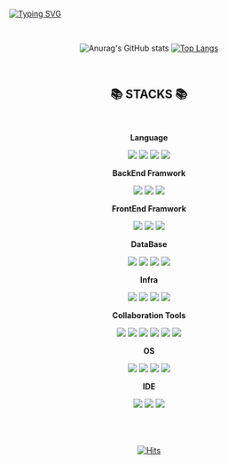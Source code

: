 <div algin="center">
  
[![Typing SVG](https://readme-typing-svg.demolab.com?font=Fira+Code&weight=500&size=30&pause=1000&color=ffffff&width=1000&lines=Good+programmers+write+code+that+humans+can+understand)](https://git.io/typing-svg)

</div>
</br>
<div align="center">

![Anurag's GitHub stats](https://github-readme-stats.vercel.app/api?username=o3ojunseok&show_icons=true&theme=dark)
[![Top Langs](https://github-readme-stats.vercel.app/api/top-langs/?username=o3ojunseok&layout=compact&theme=dark)](https://github.com/o3ojunseok/github-readme-stats)

</div>
</br>
<div align="center">
  <h2>📚 STACKS 📚</h2>
  </br>
    <p style="font-weight: bold">Language</p>
      <img src="https://img.shields.io/badge/-JavaScript-F7DF1E?style=flat&logo=JavaScript&logoColor=white"/>
      <img src="https://img.shields.io/badge/-TypeScript-3178C6?style=flat&logo=TypeScript&logoColor=white"/>
      <img src="https://img.shields.io/badge/Java-3766AB?style=flat-square&logo=Java&logoColor=white"/>
      <img src="https://img.shields.io/badge/-Python-3776AB?style=flat&logo=Python&logoColor=white"/>
      
  </br>
    <p style="font-weight: bold">BackEnd Framwork</p>
      <img src="https://img.shields.io/badge/Nestjs-E0234E?style=flat&logo=NestJS&logoColor=white"/>
      <!-- <img src="https://img.shields.io/badge/-Node.js-339933?style=flat&logo=Node.js&logoColor=white"/> -->
      <img src="https://img.shields.io/badge/-Express-000000?style=flat&logo=Express&logoColor=white"/>
      <img src="https://img.shields.io/badge/-Spring Boot-6DB33F?style=flat&logo=Spring Boot&logoColor=white"/>
      <!-- <img src="https://img.shields.io/badge/-Django-092E20?style=flat&logo=Python&logoColor=white"/> -->

  </br>
    <p style="font-weight: bold">FrontEnd Framwork</p>
      <img src="https://img.shields.io/badge/-React-61DAFB?style=flat&logo=React&logoColor=white"/>
      <img src="https://img.shields.io/badge/-Next.js-000000?style=flat&logo=Next.js&logoColor=white"/>
      <img src="https://img.shields.io/badge/-Vue.js-4FC08D?style=flat&logo=Vue.js&logoColor=white"/>

  </br>
    <p style="font-weight: bold">DataBase</p>
      <img src="https://img.shields.io/badge/-MySQL-4479A1?style=flat&logo=MySQL&logoColor=white"/>
      <img src="https://img.shields.io/badge/-PostgreSQL-4169E1?style=flat&logo=PostgreSQL&logoColor=white"/>
      <img src="https://img.shields.io/badge/-Oracle-F80000?style=flat&logo=Oracle&logoColor=white"/>
      <img src="https://img.shields.io/badge/-MongoDB-47A248?style=flat&logo=MongoDB&logoColor=white"/>

  </br>
    <p style="font-weight: bold">Infra</p>
      <img src="https://img.shields.io/badge/-Amazon AWS-232F3E?style=flat&logo=Amazon AWS&logoColor=white"/>
      <img src="https://img.shields.io/badge/-Docker-2496ED?style=flat&logo=Docker&logoColor=white"/>
      <img src="https://img.shields.io/badge/-Kubernetes-326CE5?style=flat&logo=Kubernetes&logoColor=white"/>
      <img src="https://img.shields.io/badge/-Jenkins-D24939?style=flat&logo=Jenkins&logoColor=white"/>


  </br>
    <p style="font-weight: bold">Collaboration Tools</p>
      <img src="https://img.shields.io/badge/-Git-F05032?style=flat&logo=Git&logoColor=white"/>
      <img src="https://img.shields.io/badge/-GitHub-181717?style=flat&logo=GitHub&logoColor=white"/>
      <img src="https://img.shields.io/badge/-Jira Software-0052CC?style=flat&logo=Jira Software&logoColor=white"/>
      <img src="https://img.shields.io/badge/-Bitbucket-0052CC?style=flat&logo=Bitbucket&logoColor=white"/>
      <img src="https://img.shields.io/badge/-Slack-4A154B?style=flat&logo=Slack&logoColor=white"/>
      <img src="https://img.shields.io/badge/-Notion-000000?style=flat&logo=Notion&logoColor=white"/>

  </br>
    <p style="font-weight: bold">OS</p>
      <img src="https://img.shields.io/badge/-Linux-FCC624?style=flat&logo=Linux&logoColor=white"/>
      <img src="https://img.shields.io/badge/-Ubuntu-E95420?style=flat&logo=Ubuntu&logoColor=white"/>
      <img src="https://img.shields.io/badge/-macOS-000000?style=flat&logo=macOS&logoColor=white"/>
      <img src="https://img.shields.io/badge/-Windows-0078D6?style=flat&logo=Windows&logoColor=white"/>

  </br>
    <p style="font-weight: bold">IDE</p>
      <img src="https://img.shields.io/badge/-Visual Studio Code-007ACC?style=flat&logo=Visual Studio Code&logoColor=white"/>
      <img src="https://img.shields.io/badge/-WebStorm-000000?style=flat&logo=WebStorm&logoColor=white"/>
      <img src="https://img.shields.io/badge/-IntelliJ IDEA-000000?style=flat&logo=IntelliJ IDEA&logoColor=white"/>

</div>

</br>
</br>
</br>
<div align="center">

  [![Hits](https://hits.seeyoufarm.com/api/count/incr/badge.svg?url=https%3A%2F%2Fgithub.com%2Fo3ojunseok%2Fhit-counter&count_bg=%230B0B0A&title_bg=%23555555&icon=github.svg&icon_color=%23E7E7E7&title=hits&edge_flat=false)](https://hits.seeyoufarm.com)

</div>
